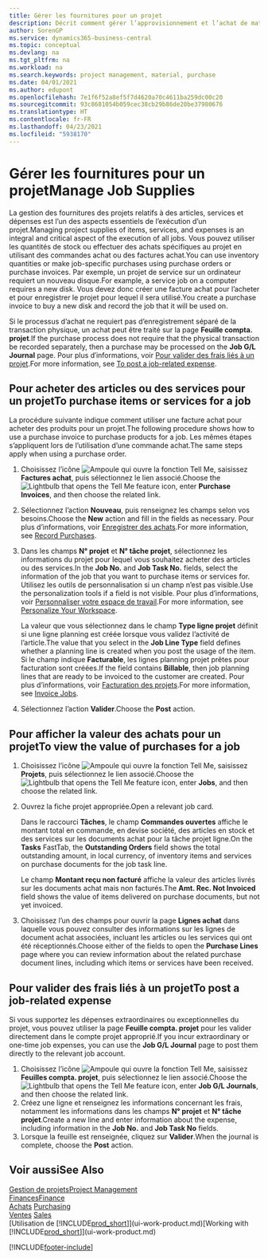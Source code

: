 ```yaml
---
title: Gérer les fournitures pour un projet
description: Décrit comment gérer l’approvisionnement et l’achat de matériel et de services pour les projets.
author: SorenGP
ms.service: dynamics365-business-central
ms.topic: conceptual
ms.devlang: na
ms.tgt_pltfrm: na
ms.workload: na
ms.search.keywords: project management, material, purchase
ms.date: 04/01/2021
ms.author: edupont
ms.openlocfilehash: 7e1f6f52a8ef5f7d4620a70c4611ba259dc00c20
ms.sourcegitcommit: 93c8681054b059cec38cb29b86de20be37980676
ms.translationtype: HT
ms.contentlocale: fr-FR
ms.lasthandoff: 04/23/2021
ms.locfileid: "5938170"
---
```

# <a name="manage-job-supplies"></a><span data-ttu-id="0b4c1-103">Gérer les fournitures pour un projet</span><span class="sxs-lookup"><span data-stu-id="0b4c1-103">Manage Job Supplies</span></span>
<span data-ttu-id="0b4c1-104">La gestion des fournitures des projets relatifs à des articles, services et dépenses est l’un des aspects essentiels de l’exécution d’un projet.</span><span class="sxs-lookup"><span data-stu-id="0b4c1-104">Managing project supplies of items, services, and expenses is an integral and critical aspect of the execution of all jobs.</span></span> <span data-ttu-id="0b4c1-105">Vous pouvez utiliser les quantités de stock ou effectuer des achats spécifiques au projet en utilisant des commandes achat ou des factures achat.</span><span class="sxs-lookup"><span data-stu-id="0b4c1-105">You can use inventory quantities or make job-specific purchases using purchase orders or purchase invoices.</span></span> <span data-ttu-id="0b4c1-106">Par exemple, un projet de service sur un ordinateur requiert un nouveau disque.</span><span class="sxs-lookup"><span data-stu-id="0b4c1-106">For example, a service job on a computer requires a new disk.</span></span> <span data-ttu-id="0b4c1-107">Vous devez donc créer une facture achat pour l’acheter et pour enregistrer le projet pour lequel il sera utilisé.</span><span class="sxs-lookup"><span data-stu-id="0b4c1-107">You create a purchase invoice to buy a new disk and record the job that it will be used on.</span></span>

<span data-ttu-id="0b4c1-108">Si le processus d’achat ne requiert pas d’enregistrement séparé de la transaction physique, un achat peut être traité sur la page **Feuille compta. projet**.</span><span class="sxs-lookup"><span data-stu-id="0b4c1-108">If the purchase process does not require that the physical transaction be recorded separately, then a purchase may be processed on the **Job G/L Journal** page.</span></span> <span data-ttu-id="0b4c1-109">Pour plus d′informations, voir [Pour valider des frais liés à un projet](projects-how-manage-project-supplies.md#to-post-a-job-related-expense).</span><span class="sxs-lookup"><span data-stu-id="0b4c1-109">For more information, see [To post a job-related expense](projects-how-manage-project-supplies.md#to-post-a-job-related-expense).</span></span>

## <a name="to-purchase-items-or-services-for-a-job"></a><span data-ttu-id="0b4c1-110">Pour acheter des articles ou des services pour un projet</span><span class="sxs-lookup"><span data-stu-id="0b4c1-110">To purchase items or services for a job</span></span>
<span data-ttu-id="0b4c1-111">La procédure suivante indique comment utiliser une facture achat pour acheter des produits pour un projet.</span><span class="sxs-lookup"><span data-stu-id="0b4c1-111">The following procedure shows how to use a purchase invoice to purchase products for a job.</span></span> <span data-ttu-id="0b4c1-112">Les mêmes étapes s’appliquent lors de l’utilisation d’une commande achat.</span><span class="sxs-lookup"><span data-stu-id="0b4c1-112">The same steps apply when using a purchase order.</span></span>  

1. <span data-ttu-id="0b4c1-113">Choisissez l’icône ![Ampoule qui ouvre la fonction Tell Me](media/ui-search/search_small.png "Dites-moi ce que vous voulez faire"), saisissez **Factures achat**, puis sélectionnez le lien associé.</span><span class="sxs-lookup"><span data-stu-id="0b4c1-113">Choose the ![Lightbulb that opens the Tell Me feature](media/ui-search/search_small.png "Tell me what you want to do") icon, enter **Purchase Invoices**, and then choose the related link.</span></span>  
2. <span data-ttu-id="0b4c1-114">Sélectionnez l’action **Nouveau**, puis renseignez les champs selon vos besoins.</span><span class="sxs-lookup"><span data-stu-id="0b4c1-114">Choose the **New** action and fill in the fields as necessary.</span></span> <span data-ttu-id="0b4c1-115">Pour plus d’informations, voir [Enregistrer des achats](purchasing-how-record-purchases.md).</span><span class="sxs-lookup"><span data-stu-id="0b4c1-115">For more information, see [Record Purchases](purchasing-how-record-purchases.md).</span></span>
3. <span data-ttu-id="0b4c1-116">Dans les champs **N° projet** et **N° tâche projet**, sélectionnez les informations du projet pour lequel vous souhaitez acheter des articles ou des services.</span><span class="sxs-lookup"><span data-stu-id="0b4c1-116">In the **Job No.** and **Job Task No.** fields, select the information of the job that you want to purchase items or services for.</span></span> <span data-ttu-id="0b4c1-117">Utilisez les outils de personnalisation si un champ n’est pas visible.</span><span class="sxs-lookup"><span data-stu-id="0b4c1-117">Use the personalization tools if a field is not visible.</span></span> <span data-ttu-id="0b4c1-118">Pour plus d’informations, voir [Personnaliser votre espace de travail](ui-personalization-user.md).</span><span class="sxs-lookup"><span data-stu-id="0b4c1-118">For more information, see [Personalize Your Workspace](ui-personalization-user.md).</span></span>

    <span data-ttu-id="0b4c1-119">La valeur que vous sélectionnez dans le champ **Type ligne projet** définit si une ligne planning est créée lorsque vous validez l’activité de l’article.</span><span class="sxs-lookup"><span data-stu-id="0b4c1-119">The value that you select in the **Job Line Type** field defines whether a planning line is created when you post the usage of the item.</span></span> <span data-ttu-id="0b4c1-120">Si le champ indique **Facturable**, les lignes planning projet prêtes pour facturation sont créées.</span><span class="sxs-lookup"><span data-stu-id="0b4c1-120">If the field contains **Billable**, then job planning lines that are ready to be invoiced to the customer are created.</span></span> <span data-ttu-id="0b4c1-121">Pour plus d’informations, voir [Facturation des projets](projects-how-invoice-jobs.md).</span><span class="sxs-lookup"><span data-stu-id="0b4c1-121">For more information, see [Invoice Jobs](projects-how-invoice-jobs.md).</span></span>
4. <span data-ttu-id="0b4c1-122">Sélectionnez l’action **Valider**.</span><span class="sxs-lookup"><span data-stu-id="0b4c1-122">Choose the **Post** action.</span></span>

## <a name="to-view-the-value-of-purchases-for-a-job"></a><span data-ttu-id="0b4c1-123">Pour afficher la valeur des achats pour un projet</span><span class="sxs-lookup"><span data-stu-id="0b4c1-123">To view the value of purchases for a job</span></span>
1. <span data-ttu-id="0b4c1-124">Choisissez l’icône ![Ampoule qui ouvre la fonction Tell Me](media/ui-search/search_small.png "Dites-moi ce que vous voulez faire"), saisissez **Projets**, puis sélectionnez le lien associé.</span><span class="sxs-lookup"><span data-stu-id="0b4c1-124">Choose the ![Lightbulb that opens the Tell Me feature](media/ui-search/search_small.png "Tell me what you want to do") icon, enter **Jobs**, and then choose the related link.</span></span>
2. <span data-ttu-id="0b4c1-125">Ouvrez la fiche projet appropriée.</span><span class="sxs-lookup"><span data-stu-id="0b4c1-125">Open a relevant job card.</span></span>

    <span data-ttu-id="0b4c1-126">Dans le raccourci **Tâches**, le champ **Commandes ouvertes** affiche le montant total en commande, en devise société, des articles en stock et des services sur les documents achat pour la tâche projet ligne.</span><span class="sxs-lookup"><span data-stu-id="0b4c1-126">On the **Tasks** FastTab, the **Outstanding Orders** field shows the total outstanding amount, in local currency, of inventory items and services on purchase documents for the job task line.</span></span>  

    <span data-ttu-id="0b4c1-127">Le champ **Montant reçu non facturé** affiche la valeur des articles livrés sur les documents achat mais non facturés.</span><span class="sxs-lookup"><span data-stu-id="0b4c1-127">The **Amt. Rec. Not Invoiced** field shows the value of items delivered on purchase documents, but not yet invoiced.</span></span>  
3. <span data-ttu-id="0b4c1-128">Choisissez l’un des champs pour ouvrir la page **Lignes achat** dans laquelle vous pouvez consulter des informations sur les lignes de document achat associées, incluant les articles ou les services qui ont été réceptionnés.</span><span class="sxs-lookup"><span data-stu-id="0b4c1-128">Choose either of the fields to open the **Purchase Lines** page where you can review information about the related purchase document lines, including which items or services have been received.</span></span>

## <a name="to-post-a-job-related-expense"></a><span data-ttu-id="0b4c1-129">Pour valider des frais liés à un projet</span><span class="sxs-lookup"><span data-stu-id="0b4c1-129">To post a job-related expense</span></span>
<span data-ttu-id="0b4c1-130">Si vous supportez les dépenses extraordinaires ou exceptionnelles du projet, vous pouvez utiliser la page **Feuille compta. projet** pour les valider directement dans le compte projet approprié.</span><span class="sxs-lookup"><span data-stu-id="0b4c1-130">If you incur extraordinary or one-time job expenses, you can use the **Job G/L Journal** page to post them directly to the relevant job account.</span></span>

1. <span data-ttu-id="0b4c1-131">Choisissez l’icône ![Ampoule qui ouvre la fonction Tell Me](media/ui-search/search_small.png "Dites-moi ce que vous voulez faire"), saisissez **Feuilles compta. projet**, puis sélectionnez le lien associé.</span><span class="sxs-lookup"><span data-stu-id="0b4c1-131">Choose the ![Lightbulb that opens the Tell Me feature](media/ui-search/search_small.png "Tell me what you want to do") icon, enter **Job G/L Journals**, and then choose the related link.</span></span>  
2. <span data-ttu-id="0b4c1-132">Créez une ligne et renseignez les informations concernant les frais, notamment les informations dans les champs **N° projet** et **N° tâche projet**.</span><span class="sxs-lookup"><span data-stu-id="0b4c1-132">Create a new line and enter information about the expense, including information in the **Job No.** and **Job Task No** fields.</span></span>  
3. <span data-ttu-id="0b4c1-133">Lorsque la feuille est renseignée, cliquez sur **Valider**.</span><span class="sxs-lookup"><span data-stu-id="0b4c1-133">When the journal is complete, choose the **Post** action.</span></span>

## <a name="see-also"></a><span data-ttu-id="0b4c1-134">Voir aussi</span><span class="sxs-lookup"><span data-stu-id="0b4c1-134">See Also</span></span>
[<span data-ttu-id="0b4c1-135">Gestion de projets</span><span class="sxs-lookup"><span data-stu-id="0b4c1-135">Project Management</span></span>](projects-manage-projects.md)  
[<span data-ttu-id="0b4c1-136">Finances</span><span class="sxs-lookup"><span data-stu-id="0b4c1-136">Finance</span></span>](finance.md)  
<span data-ttu-id="0b4c1-137">[Achats](purchasing-manage-purchasing.md)       </span><span class="sxs-lookup"><span data-stu-id="0b4c1-137">[Purchasing](purchasing-manage-purchasing.md)       </span></span>  
<span data-ttu-id="0b4c1-138">[Ventes](sales-manage-sales.md)    </span><span class="sxs-lookup"><span data-stu-id="0b4c1-138">[Sales](sales-manage-sales.md)    </span></span>  
<span data-ttu-id="0b4c1-139">[Utilisation de [!INCLUDE[prod_short](includes/prod_short.md)]](ui-work-product.md)</span><span class="sxs-lookup"><span data-stu-id="0b4c1-139">[Working with [!INCLUDE[prod_short](includes/prod_short.md)]](ui-work-product.md)</span></span>  


[!INCLUDE[footer-include](includes/footer-banner.md)]
